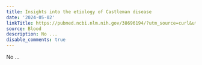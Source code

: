 ```yaml
---
title: Insights into the etiology of Castleman disease
date: '2024-05-02'
linkTitle: https://pubmed.ncbi.nlm.nih.gov/38696194/?utm_source=curl&utm_medium=rss&utm_campaign=journals&utm_content=7603509&fc=None&ff=20240502181202&v=2.18.0.post9+e462414
source: Blood
description: No ...
disable_comments: true
---
```

No ...